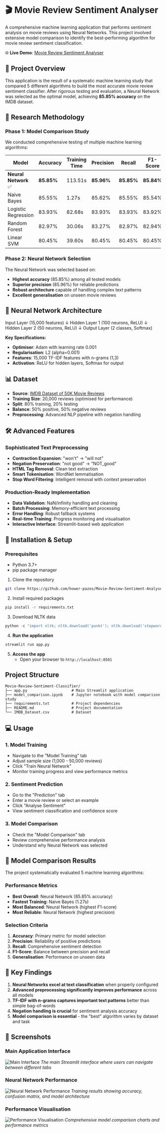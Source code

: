 # 🎬 Movie Review Sentiment Analyser

A comprehensive machine learning application that performs sentiment analysis on movie reviews using Neural Networks. This project involved extensive model comparison to identify the best-performing algorithm for movie review sentiment classification.

🌐 **Live Demo**: [Movie Review Sentiment Analyser](https://movie-review-sentiment-analyser.streamlit.app/)

## 🎯 Project Overview

This application is the result of a systematic machine learning study that compared 5 different algorithms to build the most accurate movie review sentiment classifier. After rigorous testing and evaluation, a Neural Network was selected as the optimal model, achieving **85.85% accuracy** on the IMDB dataset.

## 🔬 Research Methodology

### Phase 1: Model Comparison Study

We conducted comprehensive testing of multiple machine learning algorithms:

| Model                 | Accuracy   | Training Time | Precision  | Recall     | F1-Score   |
| --------------------- | ---------- | ------------- | ---------- | ---------- | ---------- |
| **Neural Network** ✅ | **85.85%** | 113.51s       | **85.96%** | **85.85%** | **85.84%** |
| Naive Bayes           | 85.55%     | 1.27s         | 85.62%     | 85.55%     | 85.54%     |
| Logistic Regression   | 83.93%     | 82.68s        | 83.93%     | 83.93%     | 83.92%     |
| Random Forest         | 82.97%     | 30.06s        | 83.27%     | 82.97%     | 82.94%     |
| Linear SVM            | 80.45%     | 39.60s        | 80.45%     | 80.45%     | 80.45%     |

### Phase 2: Neural Network Selection

The Neural Network was selected based on:

- **Highest accuracy** (85.85%) among all tested models
- **Superior precision** (85.96%) for reliable predictions
- **Robust architecture** capable of handling complex text patterns
- **Excellent generalisation** on unseen movie reviews

## 🧠 Neural Network Architecture

Input Layer (15,000 features)
↓ Hidden Layer 1 (100 neurons, ReLU) ↓ Hidden Layer 2 (50 neurons, ReLU) ↓ Output Layer (2 classes, Softmax)

**Key Specifications:**

- **Optimiser**: Adam with learning rate 0.001
- **Regularisation**: L2 (alpha=0.001)
- **Features**: 15,000 TF-IDF features with n-grams (1,3)
- **Activation**: ReLU for hidden layers, Softmax for output

## 📊 Dataset

- **Source**: [IMDB Dataset of 50K Movie Reviews](https://www.kaggle.com/datasets/lakshmi25npathi/imdb-dataset-of-50k-movie-reviews)
- **Training Size**: 20,000 reviews (optimised for performance)
- **Split**: 80% training, 20% testing
- **Balance**: 50% positive, 50% negative reviews
- **Preprocessing**: Advanced NLP pipeline with negation handling

## 🛠️ Advanced Features

### Sophisticated Text Preprocessing

- **Contraction Expansion**: "won't" → "will not"
- **Negation Preservation**: "not good" → "NOT_good"
- **HTML Tag Removal**: Clean text extraction
- **Smart Tokenisation**: WordNet lemmatisation
- **Stop Word Filtering**: Intelligent removal with context preservation

### Production-Ready Implementation

- **Data Validation**: NaN/infinity handling and cleaning
- **Batch Processing**: Memory-efficient text processing
- **Error Handling**: Robust fallback systems
- **Real-time Training**: Progress monitoring and visualisation
- **Interactive Interface**: Streamlit-based web application

## 🚀 Installation & Setup

### Prerequisites

- Python 3.7+
- pip package manager

1. Clone the repository

```bash
git clone https://github.com/hower-pazos/Movie-Review-Sentiment-Analyser
```

2. Install required packages
```bash
pip install -r requirements.txt
````

3. Download NLTK data

```python
python -c "import nltk; nltk.download('punkt'); nltk.download('stopwords'); nltk.download('wordnet')"
```

4. **Run the application**

```bash
streamlit run app.py
```

5. **Access the app**
   - Open your browser to `http://localhost:8501`

## Project Structure

```
Movie-Review-Sentiment-Classifier/
├── app.py                    # Main Streamlit application
├── model_comparison.ipynb    # Jupyter notebook with model comparison study
├── requirements.txt          # Project dependencies
├── README.md                 # Project documentation
└── IMDB_Dataset.csv          # Dataset
```

## 💻 Usage

### 1. Model Training

- Navigate to the "Model Training" tab
- Adjust sample size (1,000 - 50,000 reviews)
- Click "Train Neural Network"
- Monitor training progress and view performance metrics

### 2. Sentiment Prediction

- Go to the "Prediction" tab
- Enter a movie review or select an example
- Click "Analyse Sentiment"
- View sentiment classification and confidence score

### 3. Model Comparison

- Check the "Model Comparison" tab
- Review comprehensive performance analysis
- Understand why Neural Network was selected

## 🔬 Model Comparison Results

The project systematically evaluated 5 machine learning algorithms:

### Performance Metrics

- **Best Overall**: Neural Network (85.85% accuracy)
- **Fastest Training**: Naive Bayes (1.27s)
- **Most Balanced**: Neural Network (highest F1-score)
- **Most Reliable**: Neural Network (highest precision)

### Selection Criteria

1. **Accuracy**: Primary metric for model selection
2. **Precision**: Reliability of positive predictions
3. **Recall**: Comprehensive sentiment detection
4. **F1-Score**: Balance between precision and recall
5. **Generalisation**: Performance on unseen data

## 🎯 Key Findings

1. **Neural Networks excel at text classification** when properly configured
2. **Advanced preprocessing significantly improves performance** across all models
3. **TF-IDF with n-grams captures important text patterns** better than simple bag-of-words
4. **Negation handling is crucial** for sentiment analysis accuracy
5. **Model comparison is essential** - the "best" algorithm varies by dataset and task

## 📸 Screenshots

### Main Application Interface

![Main Interface](screenshots/main_interface.png)
_The main Streamlit interface where users can navigate between different tabs_

### Neural Network Performance

![Neural Network Performance](screenshots/Neural_network_performance.png)
_Training results showing accuracy, confusion matrix, and model architecture_

### Performance Visualisation

![Performance Visualisation](screenshots/performance_visualisation.png)
_Comprehensive model comparison charts and performance metrics_
